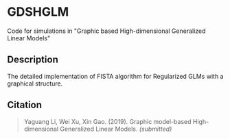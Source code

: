 # GDSHGLM
Code for simulations in "Graphic based High-dimensional Generalized Linear Models"


## Description
The detailed implementation of FISTA algorithm for Regularized GLMs with a graphical structure.

## Citation
> Yaguang Li, Wei Xu, Xin Gao. (2019). Graphic model-based High-dimensional Generalized Linear Models. *(submitted)*
